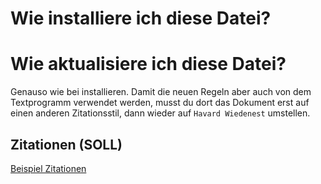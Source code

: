 # Wie installiere ich diese Datei?

# Wie aktualisiere ich diese Datei?

Genauso wie bei installieren. Damit die neuen Regeln aber auch von dem Textprogramm verwendet werden, musst du dort das Dokument erst auf einen anderen Zitationsstil, dann wieder auf `Havard Wiedenest` umstellen.

## Zitationen (SOLL)

[Beispiel Zitationen](beispiel-zitationen.md)

